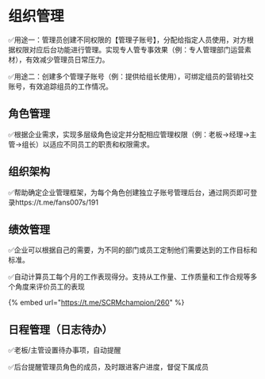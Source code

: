 # 组织管理

✅用途一：管理员创建不同权限的【管理子账号】，分配给指定人员使用，对方根据权限对应后台功能进行管理。实现专人管专事效果（例：专人管理部门运营素材），有效减少管理员日常压力。

✅用途二：创建多个管理子账号（例：提供给组长使用），可绑定组员的营销社交账号，有效追踪组员的工作情况。

## 角色管理

✅根据企业需求，实现多层级角色设定并分配相应管理权限（例：老板→经理→主管→组长）以适应不同员工的职责和权限需求。

## 组织架构

✅帮助确定企业管理框架，为每个角色创建独立子账号管理后台，通过网页即可登录https://t.me/fans007s/191

## 绩效管理

✅企业可以根据自己的需要，为不同的部门或员工定制他们需要达到的工作目标和标准。

✅自动计算员工每个月的工作表现得分。支持从工作量、工作质量和工作合规等多个角度来评价员工的表现

{% embed url="https://t.me/SCRMchampion/260" %}

## 日程管理（日志待办）

✅老板/主管设置待办事项，自动提醒

✅后台提醒管理员角色的成员，及时跟进客户进度，督促下属成员
